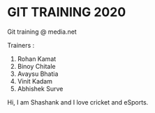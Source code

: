 # GIT TRAINING 2020

Git training @ media.net

Trainers : 

1. Rohan Kamat
2. Binoy Chitale
3. Avaysu Bhatia
4. Vinit Kadam
5. Abhishek Surve

Hi, I am Shashank and I love cricket and eSports.
